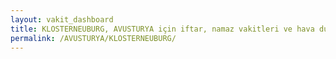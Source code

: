 ```yaml
---
layout: vakit_dashboard
title: KLOSTERNEUBURG, AVUSTURYA için iftar, namaz vakitleri ve hava durumu - ilçe/eyalet seç
permalink: /AVUSTURYA/KLOSTERNEUBURG/
---
```


<script type="text/javascript">
  var GLOBAL_COUNTRY = 'AVUSTURYA';
  var GLOBAL_CITY = 'KLOSTERNEUBURG';
  var GLOBAL_STATE = '';
  var lat = 72;
  var lon = 21;
</script>
